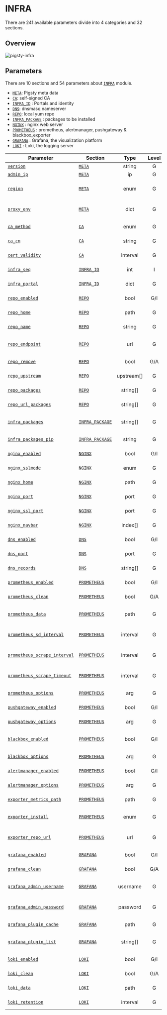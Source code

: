 # INFRA

There are 241 available parameters divide into 4 categories and 32 sections.

## Overview

  ![pigsty-infra](https://user-images.githubusercontent.com/8587410/206972543-664ae71b-7ed1-4e82-90bd-5aa44c73bca4.gif)

## Parameters

There are 10 sections and 54 parameters about [`INFRA`](PARAM#INFRA) module.

- [`META`](PARAM#META): Pigsty meta data                 
- [`CA`](PARAM#CA): self-signed CA
- [`INFRA_ID`](PARAM#INFRA_ID) : Portals and identity
- [`DNS`](PARAM#DNS): dnsmasq nameserver
- [`REPO`](PARAM#REPO): local yum repo               
- [`INFRA_PACKAGE`](PARAM#INFRA_PACKAGE) : packages to be installed   
- [`NGINX`](PARAM#NGINX) : nginx web server
- [`PROMETHEUS`](PARAM#PROMETHEUS) : prometheus, alertmanager, pushgateway & blackbox_exporter  
- [`GRAFANA`](PARAM#GRAFANA) : Grafana, the visualization platform
- [`LOKI`](PARAM#LOKI) : Loki, the logging server

| Parameter                                                    | Section                                | Type       | Level| Comment                                            |
| ------------------------------------------------------------ | -------------------------------------- |:----------:|:----:| -------------------------------------------------- |
| [`version`](PARAM#version)                                   | [`META`](PARAM#META)                   | string     | G    | pigsty version string                              |
| [`admin_ip`](PARAM#admin_ip)                                 | [`META`](PARAM#META)                   | ip         | G    | admin node ip address                              |
| [`region`](PARAM#region)                                     | [`META`](PARAM#META)                   | enum       | G    | upstream mirror region: default,china,europe       |
| [`proxy_env`](PARAM#proxy_env)                               | [`META`](PARAM#META)                   | dict       | G    | global proxy env when downloading packages         |
| [`ca_method`](PARAM#ca_method)                               | [`CA`](PARAM#CA)                       | enum       | G    | create,recreate,copy, create by default            |
| [`ca_cn`](PARAM#ca_cn)                                       | [`CA`](PARAM#CA)                       | string     | G    | ca common name, fixed as pigsty-ca                 |
| [`cert_validity`](PARAM#cert_validity)                       | [`CA`](PARAM#CA)                       | interval   | G    | cert validity, 20 years by default                 |
| [`infra_seq`](PARAM#infra_seq)                               | [`INFRA_ID`](PARAM#INFRA_ID)           | int        | I    | infra node identity, REQUIRED                      |
| [`infra_portal`](PARAM#infra_portal)                         | [`INFRA_ID`](PARAM#INFRA_ID)           | dict       | G    | infra services exposed via portal                  |
| [`repo_enabled`](PARAM#repo_enabled)                         | [`REPO`](PARAM#REPO)                   | bool       | G/I  | create a yum repo on this infra node?              |
| [`repo_home`](PARAM#repo_home)                               | [`REPO`](PARAM#REPO)                   | path       | G    | repo home dir, `/www` by default                   |
| [`repo_name`](PARAM#repo_name)                               | [`REPO`](PARAM#REPO)                   | string     | G    | repo name, pigsty by default                       |
| [`repo_endpoint`](PARAM#repo_endpoint)                       | [`REPO`](PARAM#REPO)                   | url        | G    | access point to this repo by domain or ip:port     |
| [`repo_remove`](PARAM#repo_remove)                           | [`REPO`](PARAM#REPO)                   | bool       | G/A  | remove existing upstream repo                      |
| [`repo_upstream`](PARAM#repo_upstream)                       | [`REPO`](PARAM#REPO)                   | upstream[] | G    | where to download upstream packages                |
| [`repo_packages`](PARAM#repo_packages)                       | [`REPO`](PARAM#REPO)                   | string[]   | G    | which packages to be included                      |
| [`repo_url_packages`](PARAM#repo_url_packages)               | [`REPO`](PARAM#REPO)                   | string[]   | G    | extra packages from url                            |
| [`infra_packages`](PARAM#infra_packages)                     | [`INFRA_PACKAGE`](PARAM#INFRA_PACKAGE) | string[]   | G    | packages to be installed on infra nodes            |
| [`infra_packages_pip`](PARAM#infra_packages_pip)             | [`INFRA_PACKAGE`](PARAM#INFRA_PACKAGE) | string     | G    | pip installed packages for infra nodes             |
| [`nginx_enabled`](PARAM#nginx_enabled)                       | [`NGINX`](PARAM#NGINX)                 | bool       | G/I  | enable nginx on this infra node?                   |
| [`nginx_sslmode`](PARAM#nginx_sslmode)                       | [`NGINX`](PARAM#NGINX)                 | enum       | G    | nginx ssl mode? disable,enable,enforce             |
| [`nginx_home`](PARAM#nginx_home)                             | [`NGINX`](PARAM#NGINX)                 | path       | G    | nginx content dir, `/www` by default               |
| [`nginx_port`](PARAM#nginx_port)                             | [`NGINX`](PARAM#NGINX)                 | port       | G    | nginx listen port, 80 by default                   |
| [`nginx_ssl_port`](PARAM#nginx_ssl_port)                     | [`NGINX`](PARAM#NGINX)                 | port       | G    | nginx ssl listen port, 443 by default              |
| [`nginx_navbar`](PARAM#nginx_navbar)                         | [`NGINX`](PARAM#NGINX)                 | index[]    | G    | nginx index page navigation links                  |
| [`dns_enabled`](PARAM#dns_enabled)                           | [`DNS`](PARAM#DNS)                     | bool       | G/I  | setup dnsmasq on this infra node?                  |
| [`dns_port`](PARAM#dns_port)                                 | [`DNS`](PARAM#DNS)                     | port       | G    | dns server listen port, 53 by default              |
| [`dns_records`](PARAM#dns_records)                           | [`DNS`](PARAM#DNS)                     | string[]   | G    | dynamic dns records resolved by dnsmasq            |
| [`prometheus_enabled`](PARAM#prometheus_enabled)             | [`PROMETHEUS`](PARAM#PROMETHEUS)       | bool       | G/I  | enable prometheus on this infra node?              |
| [`prometheus_clean`](PARAM#prometheus_clean)                 | [`PROMETHEUS`](PARAM#PROMETHEUS)       | bool       | G/A  | clean prometheus data during init?                 |
| [`prometheus_data`](PARAM#prometheus_data)                   | [`PROMETHEUS`](PARAM#PROMETHEUS)       | path       | G    | prometheus data dir, `/data/prometheus` by default |
| [`prometheus_sd_interval`](PARAM#prometheus_sd_interval)     | [`PROMETHEUS`](PARAM#PROMETHEUS)       | interval   | G    | prometheus target refresh interval, 5s by default  |
| [`prometheus_scrape_interval`](PARAM#prometheus_scrape_interval) | [`PROMETHEUS`](PARAM#PROMETHEUS)       | interval   | G    | prometheus scrape & eval interval, 10s by default  |
| [`prometheus_scrape_timeout`](PARAM#prometheus_scrape_timeout) | [`PROMETHEUS`](PARAM#PROMETHEUS)       | interval   | G    | prometheus global scrape timeout, 8s by default    |
| [`prometheus_options`](PARAM#prometheus_options)             | [`PROMETHEUS`](PARAM#PROMETHEUS)       | arg        | G    | prometheus extra server options                    |
| [`pushgateway_enabled`](PARAM#pushgateway_enabled)           | [`PROMETHEUS`](PARAM#PROMETHEUS)       | bool       | G/I  | setup pushgateway on this infra node?              |
| [`pushgateway_options`](PARAM#pushgateway_options)           | [`PROMETHEUS`](PARAM#PROMETHEUS)       | arg        | G    | pushgateway extra server options                   |
| [`blackbox_enabled`](PARAM#blackbox_enabled)                 | [`PROMETHEUS`](PARAM#PROMETHEUS)       | bool       | G/I  | setup blackbox_exporter on this infra node?        |
| [`blackbox_options`](PARAM#blackbox_options)                 | [`PROMETHEUS`](PARAM#PROMETHEUS)       | arg        | G    | blackbox_exporter extra server options             |
| [`alertmanager_enabled`](PARAM#alertmanager_enabled)         | [`PROMETHEUS`](PARAM#PROMETHEUS)       | bool       | G/I  | setup alertmanager on this infra node?             |
| [`alertmanager_options`](PARAM#alertmanager_options)         | [`PROMETHEUS`](PARAM#PROMETHEUS)       | arg        | G    | alertmanager extra server options                  |
| [`exporter_metrics_path`](PARAM#exporter_metrics_path)       | [`PROMETHEUS`](PARAM#PROMETHEUS)       | path       | G    | exporter metric path, `/metrics` by default        |
| [`exporter_install`](PARAM#exporter_install)                 | [`PROMETHEUS`](PARAM#PROMETHEUS)       | enum       | G    | how to install exporter? none,yum,binary           |
| [`exporter_repo_url`](PARAM#exporter_repo_url)               | [`PROMETHEUS`](PARAM#PROMETHEUS)       | url        | G    | exporter repo file url if install exporter via yum |
| [`grafana_enabled`](PARAM#grafana_enabled)                   | [`GRAFANA`](PARAM#GRAFANA)             | bool       | G/I  | enable grafana on this infra node?                 |
| [`grafana_clean`](PARAM#grafana_clean)                       | [`GRAFANA`](PARAM#GRAFANA)             | bool       | G/A  | clean grafana data during init?                    |
| [`grafana_admin_username`](PARAM#grafana_admin_username)     | [`GRAFANA`](PARAM#GRAFANA)             | username   | G    | grafana admin username, `admin` by default         |
| [`grafana_admin_password`](PARAM#grafana_admin_password)     | [`GRAFANA`](PARAM#GRAFANA)             | password   | G    | grafana admin password, `pigsty` by default        |
| [`grafana_plugin_cache`](PARAM#grafana_plugin_cache)         | [`GRAFANA`](PARAM#GRAFANA)             | path       | G    | path to grafana plugins cache tarball              |
| [`grafana_plugin_list`](PARAM#grafana_plugin_list)           | [`GRAFANA`](PARAM#GRAFANA)             | string[]   | G    | grafana plugins to be downloaded with grafana-cli  |
| [`loki_enabled`](PARAM#loki_enabled)                         | [`LOKI`](PARAM#LOKI)                   | bool       | G/I  | enable loki on this infra node?                    |
| [`loki_clean`](PARAM#loki_clean)                             | [`LOKI`](PARAM#LOKI)                   | bool       | G/A  | whether remove existing loki data?                 |
| [`loki_data`](PARAM#loki_data)                               | [`LOKI`](PARAM#LOKI)                   | path       | G    | loki data dir, `/data/loki` by default             |
| [`loki_retention`](PARAM#loki_retention)                     | [`LOKI`](PARAM#LOKI)                   | interval   | G    | loki log retention period, 15d by default          |